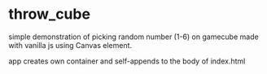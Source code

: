 # throw_cube
simple demonstration of picking random number (1-6) on gamecube made with vanilla js using Canvas element.

app creates own container and self-appends to the body of index.html
